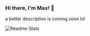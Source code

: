 ### Hi there, I'm Max! 👋

<!--
**mynameismrtime/mynameismrtime** is a ✨ _special_ ✨ repository because its `README.md` (this file) appears on your GitHub profile.

Here are some ideas to get you started:

- 🔭 I’m currently working on ...
- 🌱 I’m currently learning ...
- 👯 I’m looking to collaborate on ...
- 🤔 I’m looking for help with ...
- 💬 Ask me about ...
- 📫 How to reach me: ...
- 😄 Pronouns: ...
- ⚡ Fun fact: ...
-->

a better description is coming soon lol


![Readme Stats](https://github-readme-stats.vercel.app/api?username=mynameismrtime&count_private=true&show_icons=true&hide=stars&theme=buefy)
